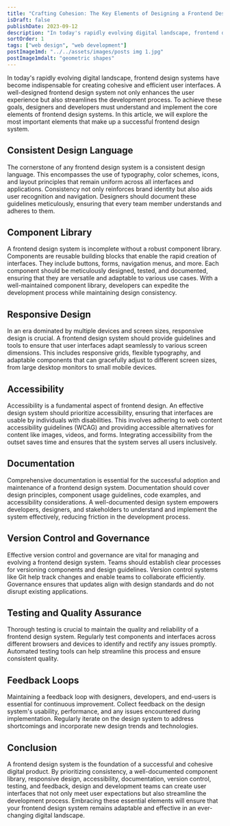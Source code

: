 ```yaml
---
title: "Crafting Cohesion: The Key Elements of Designing a Frontend Design System"
isDraft: false
publishDate: 2023-09-12
description: "In today's rapidly evolving digital landscape, frontend design systems have become indispensable for creating cohesive and efficient user interfaces. A well-designed frontend design system not only enhances the user experience but also streamlines the development process."
sortOrder: 1
tags: ["web design", "web development"]
postImage1md: "../../assets/images/posts img 1.jpg"
postImage1mdalt: "geometric shapes"
---
```


In today's rapidly evolving digital landscape, frontend design systems have become indispensable for creating cohesive and efficient user interfaces. A well-designed frontend design system not only enhances the user experience but also streamlines the development process. To achieve these goals, designers and developers must understand and implement the core elements of frontend design systems. In this article, we will explore the most important elements that make up a successful frontend design system.

## Consistent Design Language

The cornerstone of any frontend design system is a consistent design language. This encompasses the use of typography, color schemes, icons, and layout principles that remain uniform across all interfaces and applications. Consistency not only reinforces brand identity but also aids user recognition and navigation. Designers should document these guidelines meticulously, ensuring that every team member understands and adheres to them.

## Component Library

A frontend design system is incomplete without a robust component library. Components are reusable building blocks that enable the rapid creation of interfaces. They include buttons, forms, navigation menus, and more. Each component should be meticulously designed, tested, and documented, ensuring that they are versatile and adaptable to various use cases. With a well-maintained component library, developers can expedite the development process while maintaining design consistency.

## Responsive Design

In an era dominated by multiple devices and screen sizes, responsive design is crucial. A frontend design system should provide guidelines and tools to ensure that user interfaces adapt seamlessly to various screen dimensions. This includes responsive grids, flexible typography, and adaptable components that can gracefully adjust to different screen sizes, from large desktop monitors to small mobile devices.

## Accessibility

Accessibility is a fundamental aspect of frontend design. An effective design system should prioritize accessibility, ensuring that interfaces are usable by individuals with disabilities. This involves adhering to web content accessibility guidelines (WCAG) and providing accessible alternatives for content like images, videos, and forms. Integrating accessibility from the outset saves time and ensures that the system serves all users inclusively.

## Documentation

Comprehensive documentation is essential for the successful adoption and maintenance of a frontend design system. Documentation should cover design principles, component usage guidelines, code examples, and accessibility considerations. A well-documented design system empowers developers, designers, and stakeholders to understand and implement the system effectively, reducing friction in the development process.

## Version Control and Governance

Effective version control and governance are vital for managing and evolving a frontend design system. Teams should establish clear processes for versioning components and design guidelines. Version control systems like Git help track changes and enable teams to collaborate efficiently. Governance ensures that updates align with design standards and do not disrupt existing applications.

## Testing and Quality Assurance

Thorough testing is crucial to maintain the quality and reliability of a frontend design system. Regularly test components and interfaces across different browsers and devices to identify and rectify any issues promptly. Automated testing tools can help streamline this process and ensure consistent quality.

## Feedback Loops

Maintaining a feedback loop with designers, developers, and end-users is essential for continuous improvement. Collect feedback on the design system's usability, performance, and any issues encountered during implementation. Regularly iterate on the design system to address shortcomings and incorporate new design trends and technologies.

## Conclusion

A frontend design system is the foundation of a successful and cohesive digital product. By prioritizing consistency, a well-documented component library, responsive design, accessibility, documentation, version control, testing, and feedback, design and development teams can create user interfaces that not only meet user expectations but also streamline the development process. Embracing these essential elements will ensure that your frontend design system remains adaptable and effective in an ever-changing digital landscape.
